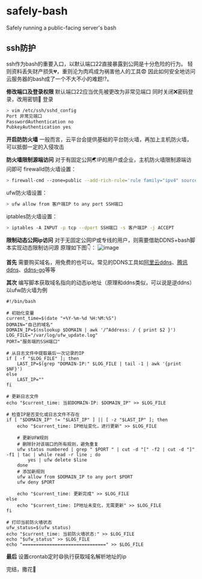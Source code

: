 # safely-bash
Safely running a public-facing server's bash


## ssh防护
ssh作为bash的重要入口，以默认端口22直接暴露到公网是十分危险的行为。
轻则资料丢失财产损失💔，重则沦为肉鸡成为祸害他人的工具😨
因此如何安全地访问云服务器的bash成了一个不大不小的难题⁉️。

**修改端口及登录权限**
默认端口22应当优先被更改为非常见端口
同时关闭❌密码登录，改用密钥🔑 登录
```bash
> vim /etc/ssh/sshd_config
Port 非常见端口
PasswordAuthentication no
PubkeyAuthentication yes
```

**开启防防火墙**
一般而言，云平台会提供基础的平台防火墙，再加上主机防火墙，可以抵御一定的入侵攻击


**防火墙限制源端访问**
对于有固定公网🌏IP的用户或企业，主机防火墙限制源端访问即可
firewalld防火墙设置：
```bash
> firewall-cmd --zone=public --add-rich-rule='rule family="ipv4" source address="客户端IP" port ptocol="tcp" port="SSH端口" accept' --permanent
```
ufw防火墙设置：
```bash
> ufw allow from 客户端IP to any port SSH端口
```
iptables防火墙设置：
```bash
> iptables -A INPUT -p tcp --dport SSH端口 -s 客户端IP -j ACCEPT
```

**限制动态公网ip访问**
对于无固定公网IP或专线的用户，则需要借助DDNS+bash脚本实现动态限制访问源
原理如下图👇：
![image](https://github.com/aki66938/safely-bash/assets/47413858/fd4b4a25-db10-4859-b53a-b2932b2ae94f)

**首先** 需要购买域名，用免费的也可以。常见的DDNS工具如[阿里云ddns](https://github.com/search?q=ddns+ali&type=repositories)、[腾讯ddns](https://github.com/QiQiWan/DNSPod-DDNS)、[ddns-go](https://github.com/jeessy2/ddns-go)等等

**其次** 编写脚本获取域名指向的动态ip地址（原理和ddns类似，可以说是逆ddns）
以ufw防火墙为例
```shell
#!/bin/bash

# 初始化变量
current_time=$(date "+%Y-%m-%d %H:%M:%S")
DOMAIN="自己的域名"
DOMAIN_IP=$(nslookup $DOMAIN | awk '/^Address: / { print $2 }')
LOG_FILE="/var/log/ufw_update.log"
PORT="服务端的SSH端口"

# 从日志文件中提取最后一次记录的IP
if [ -f "$LOG_FILE" ]; then
    LAST_IP=$(grep "DOMAIN-IP:" $LOG_FILE | tail -1 | awk '{print $NF}')
else
    LAST_IP=""
fi

# 更新日志文件
echo "$current_time: 当前DOMAIN-IP: $DOMAIN_IP" >> $LOG_FILE

# 检查IP是否变化或日志文件不存在
if [ "$DOMAIN_IP" != "$LAST_IP" ] || [ -z "$LAST_IP" ]; then
    echo "$current_time: IP地址变化，进行更新" >> $LOG_FILE

    # 更新UFW规则
    # 删除针对该端口的所有规则，避免重复
    ufw status numbered | grep " $PORT " | cut -d "[" -f2 | cut -d "]" -f1 | tac | while read -r line ; do
        yes | ufw delete $line
    done
    # 添加新规则
    ufw allow from $DOMAIN_IP to any port $PORT
    ufw deny $PORT

    echo "$current_time: 更新完成" >> $LOG_FILE
else
    echo "$current_time: IP地址未变化，无需更新" >> $LOG_FILE
fi

# 打印当前防火墙状态
ufw_status=$(ufw status)
echo "$current_time: 当前防火墙状态:" >> $LOG_FILE
echo "$ufw_status" >> $LOG_FILE
echo "===============================" >> $LOG_FILE
```

**最后** 设置crontab定时😄执行获取域名解析地址的ip

完结，撒花🎊
